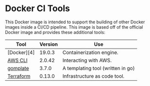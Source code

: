 # Docker CI Tools

This Docker image is intended to support the building of other Docker images inside a
CI/CD pipeline.  This image is based off of the official Docker image and provides
these additional tools:

| Tool            | Version | Use                                       |
|-----------------|---------|-------------------------------------------|
| [Docker][4]     | 19.0.3  | Containerization engine.                  |
| [AWS CLI][1]    | 2.0.42  | Interacting with AWS.                     |
| [gomplate][2]   | 3.7.0   | A templating tool (written in go)         |
| [Terraform][3]  | 0.13.0  | Infrastructure as code tool.              |


[1]:https://awscli.amazonaws.com/v2/documentation/api/latest/index.html
[2]:https://docs.gomplate.ca
[3]:https://www.terraform.io